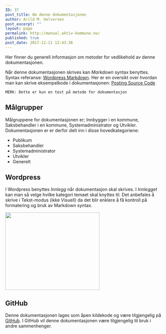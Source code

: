 ```yaml
---
ID: 37
post_title: Om denne dokumentasjonen
author: Arild M. Halvorsen
post_excerpt: ""
layout: page
permalink: http://manual.aktiv-kommune.no/
published: true
post_date: 2017-11-11 12:43:36
---
```

Her finner du generell informasjon om metoder for vedlikehold av denne dokumentasjonen.

Når denne dokumentasjonen skrives kan <em>Markdown</em> syntax benyttes. Syntax referanse: [Wordpress Markdown](https://en.support.wordpress.com/markdown-quick-reference/). Her er en oversikt over hvordan man kan skrive eksempelkode i dokumentasjonen: [Posting Source Code](https://en.support.wordpress.com/code/posting-source-code/)

```
MERK: Dette er kun en test på metode for dokumentasjon
```

## Målgrupper
Målgruppene for dokumentasjonen er; Innbygger i en kommune, Saksbehandler i en kommune, Systemadministrator og Utvikler. Dokumentasjonen er er derfor delt inn i disse hovedkategoriene:

* Publikum
* Saksbehandler
* Systemadministrator
* Utvikler
* Generelt

## Wordpress
I Wordpress benyttes <em>Innlegg</em> når dokumentasjon skal skrives. I <em>Innlegget</em> kan man så velge hvilke kategori temaet skal knyttes til. Det anbefales å skrive i Tekst-modus (ikke Visuell) da det blir enklere å få kontroll på formatering og bruk av Markdown syntax.

<img class="alignnone size-medium wp-image-62" src="http://manual.aktiv-kommune.no/wp-content/uploads/2017/11/wp_kategorier-300x246.jpg" alt="" width="300" height="246" />

## GitHub
Denne dokumentasjonen lages som åpen kildekode og være tilgjengelig på <a href="https://github.com/eCultura/aktiv-kommune-docs">GitHub</a>. I GitHub vil denne dokumentasjonen være tilgjengelig til bruk i andre sammenhenger.